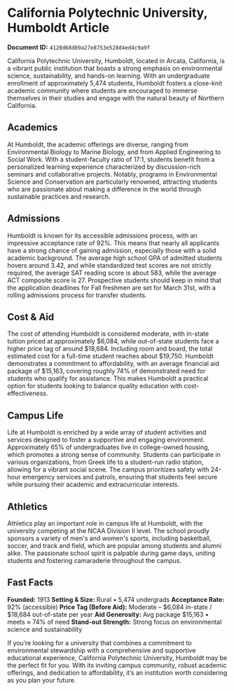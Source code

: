 # California Polytechnic University, Humboldt Article

**Document ID:** `4120d68d89a27e8753e528d4ed4c9a9f`

California Polytechnic University, Humboldt, located in Arcata, California, is a vibrant public institution that boasts a strong emphasis on environmental science, sustainability, and hands-on learning. With an undergraduate enrollment of approximately 5,474 students, Humboldt fosters a close-knit academic community where students are encouraged to immerse themselves in their studies and engage with the natural beauty of Northern California.

## Academics
At Humboldt, the academic offerings are diverse, ranging from Environmental Biology to Marine Biology, and from Applied Engineering to Social Work. With a student-faculty ratio of 17:1, students benefit from a personalized learning experience characterized by discussion-rich seminars and collaborative projects. Notably, programs in Environmental Science and Conservation are particularly renowned, attracting students who are passionate about making a difference in the world through sustainable practices and research.

## Admissions
Humboldt is known for its accessible admissions process, with an impressive acceptance rate of 92%. This means that nearly all applicants have a strong chance of gaining admission, especially those with a solid academic background. The average high school GPA of admitted students hovers around 3.42, and while standardized test scores are not strictly required, the average SAT reading score is about 583, while the average ACT composite score is 27. Prospective students should keep in mind that the application deadlines for Fall freshmen are set for March 31st, with a rolling admissions process for transfer students.

## Cost & Aid
The cost of attending Humboldt is considered moderate, with in-state tuition priced at approximately $6,084, while out-of-state students face a higher price tag of around $18,684. Including room and board, the total estimated cost for a full-time student reaches about $19,750. Humboldt demonstrates a commitment to affordability, with an average financial aid package of $15,163, covering roughly 74% of demonstrated need for students who qualify for assistance. This makes Humboldt a practical option for students looking to balance quality education with cost-effectiveness.

## Campus Life
Life at Humboldt is enriched by a wide array of student activities and services designed to foster a supportive and engaging environment. Approximately 65% of undergraduates live in college-owned housing, which promotes a strong sense of community. Students can participate in various organizations, from Greek life to a student-run radio station, allowing for a vibrant social scene. The campus prioritizes safety with 24-hour emergency services and patrols, ensuring that students feel secure while pursuing their academic and extracurricular interests.

## Athletics
Athletics play an important role in campus life at Humboldt, with the university competing at the NCAA Division II level. The school proudly sponsors a variety of men's and women's sports, including basketball, soccer, and track and field, which are popular among students and alumni alike. The passionate school spirit is palpable during game days, uniting students and fostering camaraderie throughout the campus.

## Fast Facts
**Founded:** 1913
**Setting & Size:** Rural • 5,474 undergrads
**Acceptance Rate:** 92% (accessible)
**Price Tag (Before Aid):** Moderate – $6,084 in-state / $18,684 out-of-state per year
**Aid Generosity:** Avg package $15,163 • meets ≈ 74% of need
**Stand-out Strength:** Strong focus on environmental science and sustainability

If you’re looking for a university that combines a commitment to environmental stewardship with a comprehensive and supportive educational experience, California Polytechnic University, Humboldt may be the perfect fit for you. With its inviting campus community, robust academic offerings, and dedication to affordability, it’s an institution worth considering as you plan your future.
